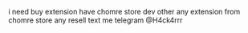 i need buy extension have chomre store dev other any extension from chomre store any resell text me telegram @H4ck4rrr 
